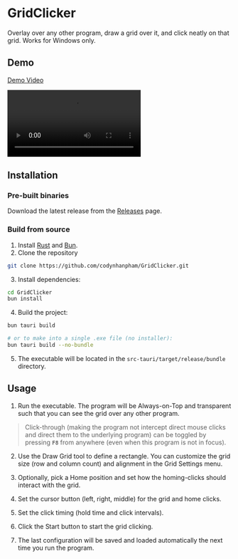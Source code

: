# GridClicker

Overlay over any other program, draw a grid over it, and click neatly on that grid. Works for Windows only.

## Demo
[Demo Video](https://raw.githubusercontent.com/codynhanpham/GridClicker/main/static/demo.mp4)

![Demo Video](https://raw.githubusercontent.com/codynhanpham/GridClicker/main/static/demo.mp4)


## Installation

### Pre-built binaries
Download the latest release from the [Releases](https://github.com/codynhanpham/GridClicker/releases) page.

### Build from source
1. Install [Rust](https://www.rust-lang.org/tools/install) and [Bun](https://bun.sh/).
2. Clone the repository
```bash
git clone https://github.com/codynhanpham/GridClicker.git
```
3. Install dependencies:
```bash
cd GridClicker
bun install
```
4. Build the project:
```bash
bun tauri build

# or to make into a single .exe file (no installer):
bun tauri build --no-bundle
```
5. The executable will be located in the `src-tauri/target/release/bundle` directory.



## Usage
1. Run the executable. The program will be Always-on-Top and transparent such that you can see the grid over any other program.

> Click-through (making the program not intercept direct mouse clicks and direct them to the underlying program) can be toggled by pressing **`F8`** from anywhere (even when this program is not in focus).

2. Use the Draw Grid tool to define a rectangle. You can customize the grid size (row and column count) and alignment in the Grid Settings menu.

3. Optionally, pick a Home position and set how the homing-clicks should interact with the grid.

4. Set the cursor button (left, right, middle) for the grid and home clicks.

5. Set the click timing (hold time and click intervals).

6. Click the Start button to start the grid clicking.

7. The last configuration will be saved and loaded automatically the next time you run the program.